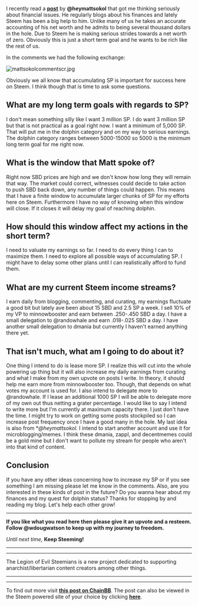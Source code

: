 I recently read a **[post](/personalfinance/@heymattsokol/personal-finance-update-paying-off-fiat-debts-is-the-antifragile-way)** by **@heymattsokol** that got me thinking seriously about financial issues. He regularly blogs about his finances and lately Steem has been a big help to him. Unlike many of us he takes an accurate accounting of his net worth and he admits to being several thousand dollars in the hole. Due to Steem he is making serious strides towards a net worth of zero. Obviously this is just a short term goal and he wants to be rich like the rest of us.

In the comments we had the following exchange:

![mattsokolcommentscr.jpg](https://steemitimages.com/DQmToAkRVfrs1d4PizzN4THmCbDkqjemmXJkdBQWf11VR3m/mattsokolcommentscr.jpg)

Obviously we all know that accumulating SP is important for success here on Steem. I think though that is time to ask some questions.

## What are my long term goals with regards to SP?

I don't mean something silly like I want 3 million SP. I do want 3 million SP but that is not practical as a goal right now. I want a minimum of 5,000 SP. That will put me in the dolphin category and on my way to serious earnings. The dolphin category ranges between 5000-15000 so 5000 is the minimum long term goal for me right now.

## What is the window that Matt spoke of?

Right now SBD prices are high and we don't know how long they will remain that way. The market could correct, witnesses could decide to take action to push SBD back down, any number of things could happen. This means that I have a finite window to accumulate larger chunks of SP for my efforts here on Steem. Furthermore I have no way of knowing when this window will close. If it closes it will delay my goal of reaching dolphin.

## How should this window affect my actions in the short term?

I need to valuate my earnings so far. I need to do every thing I can to maximize them. I need to explore all possible ways of accumulating SP. I might have to delay some other plans until I can realistically afford to fund them.

## What are my current Steem income streams?

I earn daily from blogging, commenting, and curating, my earnings fluctuate a good bit but lately ave been about 15 SBD and 2.5 SP a week. I sell 10% of my VP to minnowbooster and earn between .250-.450 SBD a day. I have a small delegation to @randowhale and earn .018-.025 SBD a day. I have another small delegation to dmania but currently I haven't earned anything there yet.

## That isn't much, what am I going to do about it?

One thing I intend to do is lease more SP. I realize this will cut into the whole powering up thing but it will also increase my daily earnings from curating and what I make from my own upvote on posts I write. In theory, it should help me earn more from minnowbooster too. Though, that depends on what votes my account is used for. I also intend to delegate more to @randowhale. If I lease an additional 1000 SP I will be able to delegate more of my own out thus netting a grater percentage. I would like to say I intend to write more but I'm currently at maximum capacity there. I just don't have the time. I might try to work on getting some posts stockpiled so I can increase post frequency once I have a good many in the hole. My last idea is also from **@heymattsokol*. I intend to start another account and use it for microblogging/memes. I think these dmania, zappl, and decentmemes could be a gold mine but I don't want to pollute my stream for people who aren't into that kind of content.

## Conclusion 

If you have any other ideas concerning how to increase my SP or if you see something I am missing please let me know in the comments. Also, are you interested in these kinds of post in the future? Do you wanna hear about my finances and my quest for dolphin status? Thanks for stopping by and reading my blog. Let's help each other grow!

---

**If you like what you read here then please give it an upvote and a resteem. Follow @wdougwatson to keep up with my journey to freedom.**

*Until next time,* **Keep Steeming!**

---
---

The Legion of Evil Steemians is a new project dedicated to supporting anarchist/libertarian content creators among other things.

---
---

To find out more visit **[this post on ChainBB](https://chainbb.com/the-legion-of-evil-steemians/@wdougwatson/announcing-the-legion-of-evil-steemians)**. The post can also be viewed in the Steem powered site of your choice by clicking **[here](/tloes/@wdougwatson/announcing-the-legion-of-evil-steemians)**.